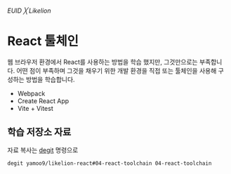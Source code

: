 ###### EUID ╳ Likelion
# React 툴체인
웹 브라우저 환경에서 React를 사용하는 방법을 학습 했지만, 그것만으로는 부족합니다.
어떤 점이 부족하며 그것을 채우기 위한 개발 환경을 직접 또는 툴체인을 사용해 구성하는 방법을 학습합니다.
- Webpack
- Create React App
- Vite + Vitest

## 학습 저장소 자료

자료 복사는 [degit](https://github.com/Rich-Harris/degit#readme) 명령으로

```sh
degit yamoo9/likelion-react#04-react-toolchain 04-react-toolchain
```